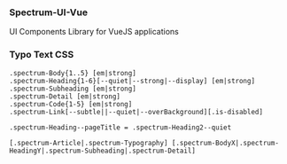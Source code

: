 ### Spectrum-UI-Vue

UI Components Library for VueJS applications 

### Typo Text CSS

```
.spectrum-Body{1..5} [em|strong]
.spectrum-Heading{1-6}[--quiet|--strong|--display] [em|strong]
.spectrum-Subheading [em|strong]
.spectrum-Detail [em|strong]
.spectrum-Code{1-5} [em|strong]
.spectrum-Link[--subtle||--quiet|--overBackground][.is-disabled]

.spectrum-Heading--pageTitle = .spectrum-Heading2--quiet

[.spectrum-Article|.spectrum-Typography] [.spectrum-BodyX|.spectrum-HeadingY|.spectrum-Subheading|.spectrum-Detail]
```
